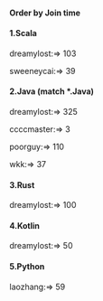 #### Order by Join time
#### 1.Scala
dreamylost:=> 103

sweeneycai:=> 39

#### 2.Java (match *.Java)
dreamylost:=> 325

ccccmaster:=> 3

poorguy:=> 110

wkk:=> 37

#### 3.Rust
dreamylost:=> 100

#### 4.Kotlin
dreamylost:=> 50

#### 5.Python
laozhang:=> 59

